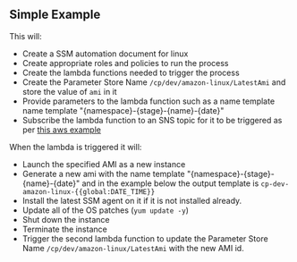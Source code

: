 ## Simple Example

This will:
- Create a SSM automation document for linux
- Create appropriate roles and policies to run the process
- Create the lambda functions needed to trigger the process
- Create the Parameter Store Name `/cp/dev/amazon-linux/LatestAmi` and store the value of `ami` in it
- Provide parameters to the lambda function such as a name template name template "{namespace}-{stage}-{name}-{date}"
- Subscribe the lambda function to an SNS topic for it to be triggered as per [this aws example](http://docs.amazonaws.cn/en_us/AWSEC2/latest/UserGuide/amazon-linux-ami-basics.html#linux-ami-notifications)
 

When the lambda is triggered it will:
- Launch the specified AMI as a new instance
- Generate a new ami with the name template "{namespace}-{stage}-{name}-{date}" and in the example below the output template is `cp-dev-amazon-linux-{{global:DATE_TIME}}`
- Install the latest SSM agent on it if it is not installed already.
- Update all of the OS patches (`yum update -y`)
- Shut down the instance
- Terminate the instance
- Trigger the second lambda function to update the Parameter Store Name `/cp/dev/amazon-linux/LatestAmi` with the new AMI id.